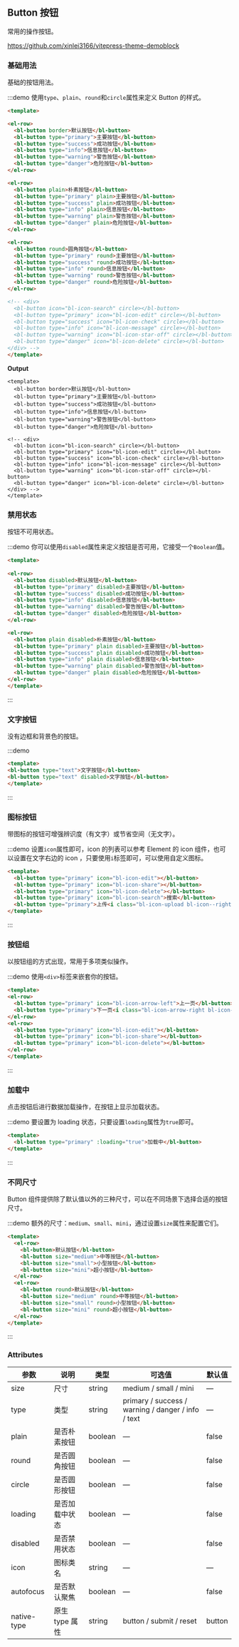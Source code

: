 ## Button 按钮
常用的操作按钮。

https://github.com/xinlei3166/vitepress-theme-demoblock
### 基础用法

基础的按钮用法。

:::demo 使用`type`、`plain`、`round`和`circle`属性来定义 Button 的样式。

```html
<template>

<el-row>
  <bl-button border>默认按钮</bl-button>
  <bl-button type="primary">主要按钮</bl-button>
  <bl-button type="success">成功按钮</bl-button>
  <bl-button type="info">信息按钮</bl-button>
  <bl-button type="warning">警告按钮</bl-button>
  <bl-button type="danger">危险按钮</bl-button>
</el-row>

<el-row>
  <bl-button plain>朴素按钮</bl-button>
  <bl-button type="primary" plain>主要按钮</bl-button>
  <bl-button type="success" plain>成功按钮</bl-button>
  <bl-button type="info" plain>信息按钮</bl-button>
  <bl-button type="warning" plain>警告按钮</bl-button>
  <bl-button type="danger" plain>危险按钮</bl-button>
</el-row>

<el-row>
  <bl-button round>圆角按钮</bl-button>
  <bl-button type="primary" round>主要按钮</bl-button>
  <bl-button type="success" round>成功按钮</bl-button>
  <bl-button type="info" round>信息按钮</bl-button>
  <bl-button type="warning" round>警告按钮</bl-button>
  <bl-button type="danger" round>危险按钮</bl-button>
</el-row>

<!-- <div>
  <bl-button icon="bl-icon-search" circle></bl-button>
  <bl-button type="primary" icon="bl-icon-edit" circle></bl-button>
  <bl-button type="success" icon="bl-icon-check" circle></bl-button>
  <bl-button type="info" icon="bl-icon-message" circle></bl-button>
  <bl-button type="warning" icon="bl-icon-star-off" circle></bl-button>
  <bl-button type="danger" icon="bl-icon-delete" circle></bl-button>
</div> -->
</template>
```

**Output**
```
<template>
  <bl-button border>默认按钮</bl-button>
  <bl-button type="primary">主要按钮</bl-button>
  <bl-button type="success">成功按钮</bl-button>
  <bl-button type="info">信息按钮</bl-button>
  <bl-button type="warning">警告按钮</bl-button>
  <bl-button type="danger">危险按钮</bl-button>

<!-- <div>
  <bl-button icon="bl-icon-search" circle></bl-button>
  <bl-button type="primary" icon="bl-icon-edit" circle></bl-button>
  <bl-button type="success" icon="bl-icon-check" circle></bl-button>
  <bl-button type="info" icon="bl-icon-message" circle></bl-button>
  <bl-button type="warning" icon="bl-icon-star-off" circle></bl-button>
  <bl-button type="danger" icon="bl-icon-delete" circle></bl-button>
</div> -->
</template>
```

### 禁用状态

按钮不可用状态。

:::demo 你可以使用`disabled`属性来定义按钮是否可用，它接受一个`Boolean`值。

```html
<template>
  
<el-row>
  <bl-button disabled>默认按钮</bl-button>
  <bl-button type="primary" disabled>主要按钮</bl-button>
  <bl-button type="success" disabled>成功按钮</bl-button>
  <bl-button type="info" disabled>信息按钮</bl-button>
  <bl-button type="warning" disabled>警告按钮</bl-button>
  <bl-button type="danger" disabled>危险按钮</bl-button>
</el-row>

<el-row>
  <bl-button plain disabled>朴素按钮</bl-button>
  <bl-button type="primary" plain disabled>主要按钮</bl-button>
  <bl-button type="success" plain disabled>成功按钮</bl-button>
  <bl-button type="info" plain disabled>信息按钮</bl-button>
  <bl-button type="warning" plain disabled>警告按钮</bl-button>
  <bl-button type="danger" plain disabled>危险按钮</bl-button>
</el-row>
</template>
```
:::

### 文字按钮

没有边框和背景色的按钮。

:::demo
```html
<template>
<bl-button type="text">文字按钮</bl-button>
<bl-button type="text" disabled>文字按钮</bl-button>
</template>
```
:::

### 图标按钮

带图标的按钮可增强辨识度（有文字）或节省空间（无文字）。

:::demo 设置`icon`属性即可，icon 的列表可以参考 Element 的 icon 组件，也可以设置在文字右边的 icon ，只要使用`i`标签即可，可以使用自定义图标。

```html
<template>
  <bl-button type="primary" icon="bl-icon-edit"></bl-button>
  <bl-button type="primary" icon="bl-icon-share"></bl-button>
  <bl-button type="primary" icon="bl-icon-delete"></bl-button>
  <bl-button type="primary" icon="bl-icon-search">搜索</bl-button>
  <bl-button type="primary">上传<i class="bl-icon-upload bl-icon--right"></i></bl-button>
</template>
```
:::

### 按钮组

以按钮组的方式出现，常用于多项类似操作。

:::demo 使用`<div>`标签来嵌套你的按钮。

```html
<template>
<el-row>
  <bl-button type="primary" icon="bl-icon-arrow-left">上一页</bl-button>
  <bl-button type="primary">下一页<i class="bl-icon-arrow-right bl-icon--right"></i></bl-button>
</el-row>
<el-row>
  <bl-button type="primary" icon="bl-icon-edit"></bl-button>
  <bl-button type="primary" icon="bl-icon-share"></bl-button>
  <bl-button type="primary" icon="bl-icon-delete"></bl-button>
</el-row>
</template>
```
:::

### 加载中

点击按钮后进行数据加载操作，在按钮上显示加载状态。

:::demo 要设置为 loading 状态，只要设置`loading`属性为`true`即可。

```html
<template>
  <bl-button type="primary" :loading="true">加载中</bl-button>
</template>
```
:::

### 不同尺寸

Button 组件提供除了默认值以外的三种尺寸，可以在不同场景下选择合适的按钮尺寸。

:::demo 额外的尺寸：`medium`、`small`、`mini`，通过设置`size`属性来配置它们。

```html
<template>
  <el-row>
    <bl-button>默认按钮</bl-button>
    <bl-button size="medium">中等按钮</bl-button>
    <bl-button size="small">小型按钮</bl-button>
    <bl-button size="mini">超小按钮</bl-button>
  </el-row>
  <el-row>
    <bl-button round>默认按钮</bl-button>
    <bl-button size="medium" round>中等按钮</bl-button>
    <bl-button size="small" round>小型按钮</bl-button>
    <bl-button size="mini" round>超小按钮</bl-button>
  </el-row>
</template>
```
:::

### Attributes
| 参数      | 说明    | 类型      | 可选值       | 默认值   |
|---------- |-------- |---------- |-------------  |-------- |
| size     | 尺寸   | string  |   medium / small / mini            |    —     |
| type     | 类型   | string    |   primary / success / warning / danger / info / text |     —    |
| plain     | 是否朴素按钮   | boolean    | — | false   |
| round     | 是否圆角按钮   | boolean    | — | false   |
| circle     | 是否圆形按钮   | boolean    | — | false   |
| loading     | 是否加载中状态   | boolean    | — | false   |
| disabled  | 是否禁用状态    | boolean   | —   | false   |
| icon  | 图标类名 | string   |  —  |  —  |
| autofocus  | 是否默认聚焦 | boolean   |  —  |  false  |
| native-type | 原生 type 属性 | string | button / submit / reset | button |
